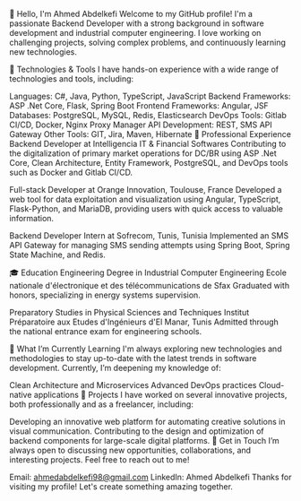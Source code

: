 👋 Hello, I'm Ahmed Abdelkefi
Welcome to my GitHub profile! I'm a passionate Backend Developer with a strong background in software development and industrial computer engineering. I love working on challenging projects, solving complex problems, and continuously learning new technologies.

🔧 Technologies & Tools
I have hands-on experience with a wide range of technologies and tools, including:

Languages: C#, Java, Python, TypeScript, JavaScript
Backend Frameworks: ASP .Net Core, Flask, Spring Boot
Frontend Frameworks: Angular, JSF
Databases: PostgreSQL, MySQL, Redis, Elasticsearch
DevOps Tools: Gitlab CI/CD, Docker, Nginx Proxy Manager
API Development: REST, SMS API Gateway
Other Tools: GIT, Jira, Maven, Hibernate
💼 Professional Experience
Backend Developer at Intelligencia IT & Financial Softwares
Contributing to the digitalization of primary market operations for DC/BR using ASP .Net Core, Clean Architecture, Entity Framework, PostgreSQL, and DevOps tools such as Docker and Gitlab CI/CD.

Full-stack Developer at Orange Innovation, Toulouse, France
Developed a web tool for data exploitation and visualization using Angular, TypeScript, Flask-Python, and MariaDB, providing users with quick access to valuable information.

Backend Developer Intern at Sofrecom, Tunis, Tunisia
Implemented an SMS API Gateway for managing SMS sending attempts using Spring Boot, Spring State Machine, and Redis.

🎓 Education
Engineering Degree in Industrial Computer Engineering
Ecole nationale d'électronique et des télécommunications de Sfax
Graduated with honors, specializing in energy systems supervision.

Preparatory Studies in Physical Sciences and Techniques
Institut Préparatoire aux Etudes d'Ingénieurs d'El Manar, Tunis
Admitted through the national entrance exam for engineering schools.

🌱 What I’m Currently Learning
I'm always exploring new technologies and methodologies to stay up-to-date with the latest trends in software development. Currently, I’m deepening my knowledge of:

Clean Architecture and Microservices
Advanced DevOps practices
Cloud-native applications
🚀 Projects
I have worked on several innovative projects, both professionally and as a freelancer, including:

Developing an innovative web platform for automating creative solutions in visual communication.
Contributing to the design and optimization of backend components for large-scale digital platforms.
💬 Get in Touch
I’m always open to discussing new opportunities, collaborations, and interesting projects. Feel free to reach out to me!

Email: ahmedabdelkefi98@gmail.com
LinkedIn: Ahmed Abdelkefi
Thanks for visiting my profile! Let's create something amazing together.
